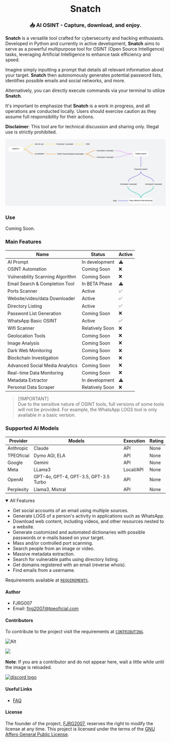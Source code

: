 <div align="center">

# Snatch

### 📥 AI OSINT - Capture, download, and enjoy.
</div>

**Snatch** is a versatile tool crafted for cybersecurity and hacking enthusiasts. Developed in Python and currently in active development, **Snatch** aims to serve as a powerful multipurpose tool for OSINT (Open Source Intelligence) tasks, leveraging Artificial Intelligence to enhance task efficiency and speed.

Imagine simply inputting a prompt that details all relevant information about your target. **Snatch** then autonomously generates potential password lists, identifies possible emails and social networks, and more.

Alternatively, you can directly execute commands via your terminal to utilize **Snatch**.

It's important to emphasize that **Snatch** is a work in progress, and all operations are conducted locally. Users should exercise caution as they assume full responsibility for their actions.

**Disclaimer**: This tool are for technical discussion and sharing only. Illegal use is strictly prohibited.

<img src="./docs/images/basic-diagram.jpeg" loading="lazy" />

### Use
Coming Soon.

### Main Features

| Name                              | Status              | Active |
|-----------------------------------|---------------------|--------|
| AI Prompt                         | In development      |   ⚠️   |
| OSINT Automation	                | Coming Soon	      |   ❌   |
| Vulnerability Scanning Algorithm  | Coming Soon         |   ❌   |
| Email Search & Completion Tool    | In BETA Phase       |   ⚠️   |
| Ports Scanner                     | Active              |   ✅   |
| Website/video/data Downloader     | Active              |   ✅   |
| Directory Listing                 | Active              |   ✅   |
| Password List Generation          | Coming Soon         |   ❌   |
| WhatsApp Basic OSINT              | Active              |   ✅   |
| Wifi Scanner                      | Relatively Soon     |   ❌   |
| Geolocation Tools	                | Coming Soon	      |   ❌   |
| Image Analysis	                | Coming Soon	      |   ❌   |
| Dark Web Monitoring	            | Coming Soon	      |   ❌   |
| Blockchain Investigation	        | Coming Soon	      |   ❌   |
| Advanced Social Media Analytics   | Coming Soon	      |   ❌   |
| Real-time Data Monitoring	        | Coming Soon	      |   ❌   |
| Metadata Extractor	            | In development	  |   ⚠️   |
| Personal Data Scraper             | Relatively Soon     |   ❌   |

> [!IMPORTANT]\
> Due to the sensitive nature of OSINT tools, full versions of some tools will not be provided. For example, the WhatsApp LOGS tool is only available in a basic version.

### Supported AI Models

| Provider                       | Models                                        | Execution   | Rating  |
|--------------------------------|-----------------------------------------------|-------------|---------|
| Anthropic                      | Claude                                        | API         | None    |
| TPEOficial                     | Dymo AGI, ELA                                 | API         | None    |
| Google                         | Gemini                                        | API         | None    |
| Meta                           | LLama3                                        | Local/API   | None    |
| OpenAI                         | GPT-4o, GPT-4, GPT-3.5, GPT-3.5 Turbo         | API         | None    |
| Perplexity                     | Llama3, Mixtral                               | API         | None    |

<details open>
<summary>All Features</summary>

- Get social accounts of an email using multiple sources.
- Generate LOGS of a person's activity in applications such as WhatsApp.
- Download web content, including videos, and other resources nested to a website.
- Generate customized and automated dictionaries with possible passwords or e-mails based on your target.
- Mass and/or controlled port scanning.
- Search people from an image or video.
- Massive metadata extraction.
- Search for vulnerable paths using directory listing.
- Get domains registered with an email (reverse whois).
- Find emails from a username.

</details>

Requirements available at [`REQUIREMENTS`](./docs/REQUIREMENTS.md).

#### Author
 - FJRG007
 - Email: [fjrg2007@tpeoficial.com](mailto:fjrg2007@tpeoficial.com)

#### Contributors
To contribute to the project visit the requirements at [`CONTRIBUTING`](./docs/dev/CONTRIBUTING.md).

![Alt](https://repobeats.axiom.co/api/embed/752f1062974e1799dfb603d420343078a9e4a378.svg "Snatch analytics image")

<a href="https://github.com/FJRG2007/snatch/graphs/contributors">
    <img src="https://contrib.rocks/image?repo=FJRG2007/snatch&v=2" class="not-center" loading="lazy" />
</a>

**Note**: If you are a contributor and do not appear here, wait a little while until the image is reloaded.

<div align="left">
  <a href="https://tpeoficial.com/dsc" target="_blank">
    <img src="https://raw.githubusercontent.com/maurodesouza/profile-readme-generator/master/src/assets/icons/social/discord/default.svg" width="52" height="40" alt="discord logo"  />
  </a>
</div>

#### Useful Links

- [FAQ](./docs/community/FAQ.md)

#### License
The founder of the project, [FJRG2007](https://github.com/FJRG2007/), reserves the right to modify the license at any time.
This project is licensed under the terms of the [GNU Affero General Public License](./LICENSE).